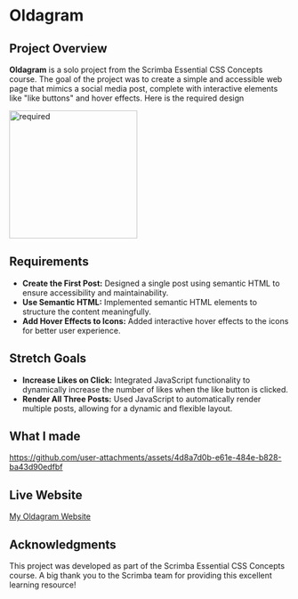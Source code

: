 # Oldagram

## Project Overview
**Oldagram** is a solo project from the Scrimba Essential CSS Concepts course. The goal of the project was to create a simple and accessible web page that mimics a social media post, complete with interactive elements like "like buttons" and hover effects.
Here is the required design

<img width="230" alt="required" src="https://github.com/user-attachments/assets/d99c145e-e3ce-4019-9c3f-25993e6c1baa">

## Requirements
- **Create the First Post:** Designed a single post using semantic HTML to ensure accessibility and maintainability.
- **Use Semantic HTML:** Implemented semantic HTML elements to structure the content meaningfully.
- **Add Hover Effects to Icons:** Added interactive hover effects to the icons for better user experience.


## Stretch Goals
- **Increase Likes on Click:** Integrated JavaScript functionality to dynamically increase the number of likes when the like button is clicked.
- **Render All Three Posts:** Used JavaScript to automatically render multiple posts, allowing for a dynamic and flexible layout.

## What I made

https://github.com/user-attachments/assets/4d8a7d0b-e61e-484e-b828-ba43d90edfbf

## Live Website
<a href="https://amna-iqbal.github.io/Oldagram/" target = "_blank" >My Oldagram Website</a>
## Acknowledgments
This project was developed as part of the Scrimba Essential CSS Concepts course. A big thank you to the Scrimba team for providing this excellent learning resource!
